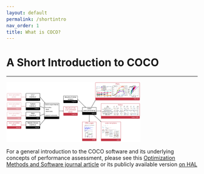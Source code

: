 ```yaml
---
layout: default
permalink: /shortintro
nav_order: 1
title: What is COCO?
---
```


# A Short Introduction to COCO  #
---


<img src="./shortintro/coco.png" width="70%">

For a general introduction to the COCO software and its underlying concepts of performance assessment, please see this [Optimization Methods and Software journal article](https://www.tandfonline.com/doi/abs/10.1080/10556788.2020.1808977) or its publicly available version [on HAL](https://hal.inria.fr/hal-01294124v4/document)



<link rel="stylesheet" href="{{ '/assets/css/custom.css' | relative_url }}"/>
